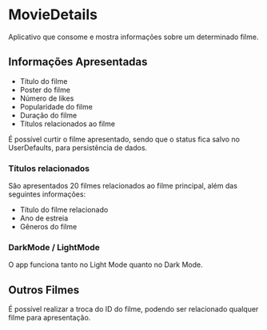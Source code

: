 # MovieDetails
Aplicativo que consome e mostra informações sobre um determinado filme.

## Informações Apresentadas
- Título do filme
- Poster do filme
- Número de likes
- Popularidade do filme
- Duração do filme
- Títulos relacionados ao filme

É possível curtir o filme apresentado, sendo que o status fica salvo no UserDefaults, para persistência de dados.

### Títulos relacionados
São apresentados 20 filmes relacionados ao filme principal, além das seguintes informações:
- Título do filme relacionado
- Ano de estreia
- Gêneros do filme

### DarkMode / LightMode
O app funciona tanto no Light Mode quanto no Dark Mode.

## Outros Filmes
É possível realizar a troca do ID do filme, podendo ser relacionado qualquer filme para apresentação.
